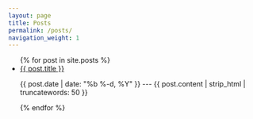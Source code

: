 ```yaml
---
layout: page
title: Posts
permalink: /posts/
navigation_weight: 1
---
```


<ul>
  {% for post in site.posts %}
    <li>
      <a href="{{ post.url }}">{{ post.title }}</a>
      <p>
        {{ post.date | date: "%b %-d, %Y" }} --- {{ post.content | strip_html | truncatewords: 50 }}
      </p>
    </li>
  {% endfor %}
</ul>
